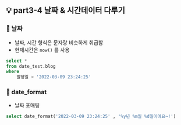 ## 💡 part3-4 날짜 & 시간데이터 다루기

### 🔹 날짜

- 날짜, 시간 형식은 문자랑 비슷하게 취급함
- 현재시간은 `now()` 를 사용

```sql
select *
from date_test.blog
where
	발행일 > '2022-03-09 23:24:25'
```

### 🔹 date_format

- 날짜 포매팅

```sql
select date_format('2022-03-09 23:24:25' , '%y년 %m월 %d일이에요~!')
```
